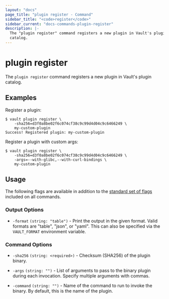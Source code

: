 ```yaml
---
layout: "docs"
page_title: "plugin register - Command"
sidebar_title: "<code>register</code>"
sidebar_current: "docs-commands-plugin-register"
description: |-
  The "plugin register" command registers a new plugin in Vault's plugin
  catalog.
---
```


# plugin register

The `plugin register` command registers a new plugin in Vault's plugin catalog.

## Examples

Register a plugin:

```text
$ vault plugin register \
    -sha256=d3f0a8be02f6c074cf38c9c99d4d04c9c6466249 \
    my-custom-plugin
Success! Registered plugin: my-custom-plugin
```

Register a plugin with custom args:

```text
$ vault plugin register \
    -sha256=d3f0a8be02f6c074cf38c9c99d4d04c9c6466249 \
    -args=--with-glibc,--with-curl-bindings \
    my-custom-plugin
```

## Usage

The following flags are available in addition to the [standard set of
flags](/docs/commands/index.html) included on all commands.

### Output Options

- `-format` `(string: "table")` - Print the output in the given format. Valid
  formats are "table", "json", or "yaml". This can also be specified via the
  `VAULT_FORMAT` environment variable.

### Command Options

- `-sha256` `(string: <required>)` - Checksum (SHA256) of the plugin binary.

- `-args` `(string: "")` - List of arguments to pass to the binary plugin during
  each invocation. Specify multiple arguments with commas.

- `-command` `(string: "")` - Name of the command to run to invoke the binary.
  By default, this is the name of the plugin.
